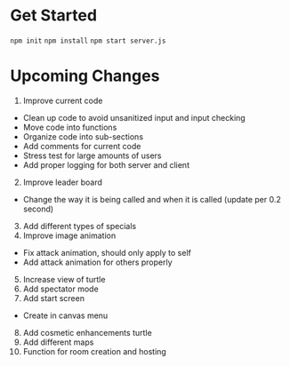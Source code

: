 # Get Started

`npm init`
`npm install`
`npm start server.js`


# Upcoming Changes
1. Improve current code 
  * Clean up code to avoid unsanitized input and input checking
  * Move code into functions
  * Organize code into sub-sections
  * Add comments for current code
  * Stress test for large amounts of users
  * Add proper logging for both server and client
2. Improve leader board
  * Change the way it is being called and when it is called (update per 0.2 second)
3. Add different types of specials
4. Improve image animation
  * Fix attack animation, should only apply to self
  * Add attack animation for others properly
5. Increase view of turtle
6. Add spectator mode
7. Add start screen
  * Create in canvas menu
8. Add cosmetic enhancements turtle
9. Add different maps
10. Function for room creation and hosting

